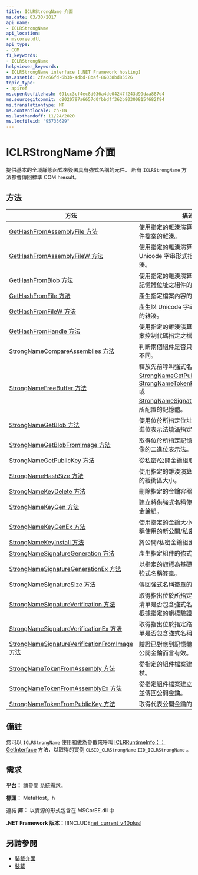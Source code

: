 ```yaml
---
title: ICLRStrongName 介面
ms.date: 03/30/2017
api_name:
- ICLRStrongName
api_location:
- mscoree.dll
api_type:
- COM
f1_keywords:
- ICLRStrongName
helpviewer_keywords:
- ICLRStrongName interface [.NET Framework hosting]
ms.assetid: 2fac66fd-6b3b-4dbd-8baf-86038bd85526
topic_type:
- apiref
ms.openlocfilehash: 691cc3cf4ec8d036a4de04247f243d99daa887d4
ms.sourcegitcommit: d8020797a6657d0fbbdff362b80300815f682f94
ms.translationtype: MT
ms.contentlocale: zh-TW
ms.lasthandoff: 11/24/2020
ms.locfileid: "95733629"
---
```

# <a name="iclrstrongname-interface"></a>ICLRStrongName 介面

提供基本的全域靜態函式來簽署具有強式名稱的元件。 所有 `ICLRStrongName` 方法都會傳回標準 COM hresult。  
  
## <a name="methods"></a>方法  
  
|方法|描述|  
|------------|-----------------|  
|[GetHashFromAssemblyFile 方法](iclrstrongname-gethashfromassemblyfile-method.md)|使用指定的雜湊演算法取得所指定組件檔案的雜湊。|  
|[GetHashFromAssemblyFileW 方法](iclrstrongname-gethashfromassemblyfilew-method.md)|使用指定的雜湊演算法取得以 Unicode 字串形式指定的組件檔案雜湊。|  
|[GetHashFromBlob 方法](iclrstrongname-gethashfromblob-method.md)|使用指定的雜湊演算法取得位於指定記憶體位址之組件的雜湊。|  
|[GetHashFromFile 方法](iclrstrongname-gethashfromfile-method.md)|產生指定檔案內容的雜湊。|  
|[GetHashFromFileW 方法](iclrstrongname-gethashfromfilew-method.md)|產生以 Unicode 字串指定之檔案內容的雜湊。|  
|[GetHashFromHandle 方法](iclrstrongname-gethashfromhandle-method.md)|使用指定的雜湊演算法產生以指定檔案控制代碼指定之檔案的雜湊。|  
|[StrongNameCompareAssemblies 方法](iclrstrongname-strongnamecompareassemblies-method.md)|判斷兩個組件是否只有強制名稱簽章不同。|  
|[StrongNameFreeBuffer 方法](iclrstrongname-strongnamefreebuffer-method.md)|釋放先前呼叫強式名稱方法（例如 [StrongNameGetPublicKey](iclrstrongname-strongnamegetpublickey-method.md)、 [StrongNameTokenFromPublicKey](iclrstrongname-strongnametokenfrompublickey-method.md)或 [StrongNameSignatureGeneration](iclrstrongname-strongnamesignaturegeneration-method.md)）所配置的記憶體。|  
|[StrongNameGetBlob 方法](iclrstrongname-strongnamegetblob-method.md)|使用位於所指定位址之可執行檔的二進位表示法填滿指定的緩衝區。|  
|[StrongNameGetBlobFromImage 方法](iclrstrongname-strongnamegetblobfromimage-method.md)|取得位於所指定記憶體位置之組件影像的二進位表示法。|  
|[StrongNameGetPublicKey 方法](iclrstrongname-strongnamegetpublickey-method.md)|從私密/公開金鑰組取得公開金鑰。|  
|[StrongNameHashSize 方法](iclrstrongname-strongnamehashsize-method.md)|使用指定的雜湊演算法取得雜湊所需的緩衝區大小。|  
|[StrongNameKeyDelete 方法](iclrstrongname-strongnamekeydelete-method.md)|刪除指定的金鑰容器。|  
|[StrongNameKeyGen 方法](iclrstrongname-strongnamekeygen-method.md)|建立將供強式名稱使用的新公開/私密金鑰組。|  
|[StrongNameKeyGenEx 方法](iclrstrongname-strongnamekeygenex-method.md)|使用指定的金鑰大小產生將供強式名稱使用的新公開/私密金鑰組。|  
|[StrongNameKeyInstall 方法](iclrstrongname-strongnamekeyinstall-method.md)|將公開/私密金鑰組匯入到容器中。|  
|[StrongNameSignatureGeneration 方法](iclrstrongname-strongnamesignaturegeneration-method.md)|產生指定組件的強式名稱簽章。|  
|[StrongNameSignatureGenerationEx 方法](iclrstrongname-strongnamesignaturegenerationex-method.md)|以指定的旗標為基礎產生指定組件的強式名稱簽章。|  
|[StrongNameSignatureSize 方法](iclrstrongname-strongnamesignaturesize-method.md)|傳回強式名稱簽章的大小。|  
|[StrongNameSignatureVerification 方法](iclrstrongname-strongnamesignatureverification-method.md)|取得指出位於所指定路徑之組件資訊清單是否包含強式名稱簽章的值 (會根據指定的旗標驗證此值)。|  
|[StrongNameSignatureVerificationEx 方法](iclrstrongname-strongnamesignatureverificationex-method.md)|取得指出位於指定路徑的組件資訊清單是否包含強式名稱簽章的值。|  
|[StrongNameSignatureVerificationFromImage 方法](iclrstrongname-strongnamesignatureverificationfromimage-method.md)|驗證已對應到記憶體的組件對關聯的公開金鑰而言有效。|  
|[StrongNameTokenFromAssembly 方法](iclrstrongname-strongnametokenfromassembly-method.md)|從指定的組件檔案建立強式名稱權杖。|  
|[StrongNameTokenFromAssemblyEx 方法](iclrstrongname-strongnametokenfromassemblyex-method.md)|從指定組件檔案建立強式名稱權杖，並傳回公開金鑰。|  
|[StrongNameTokenFromPublicKey 方法](iclrstrongname-strongnametokenfrompublickey-method.md)|取得代表公開金鑰的權杖。|  
  
## <a name="remarks"></a>備註  

 您可以 `ICLRStrongName` 使用和做為參數來呼叫 [ICLRRuntimeInfo：： GetInterface](iclrruntimeinfo-getinterface-method.md) 方法，以取得的實例 `CLSID_CLRStrongName` `IID_ICLRStrongName` 。  
  
## <a name="requirements"></a>需求  

 **平台：** 請參閱 [系統需求](../../get-started/system-requirements.md)。  
  
 **標頭：** MetaHost。h  
  
 連結 **庫：** 以資源的形式包含在 MSCorEE.dll 中  
  
 **.NET Framework 版本：**[!INCLUDE[net_current_v40plus](../../../../includes/net-current-v40plus-md.md)]  
  
## <a name="see-also"></a>另請參閱

- [裝載介面](hosting-interfaces.md)
- [裝載](index.md)
